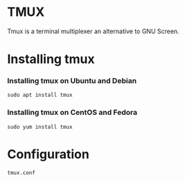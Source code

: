 # TMUX

Tmux is a terminal multiplexer an alternative to GNU Screen.


# Installing tmux

### Installing tmux on Ubuntu and Debian
```
sudo apt install tmux
```

### Installing tmux on CentOS and Fedora
```
sudo yum install tmux
```

# Configuration
```
tmux.conf
```

